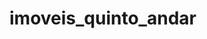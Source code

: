 
<!-- README.md is generated from README.Rmd. Please edit that file -->

# imoveis_quinto_andar

<!-- badges: start -->
<!-- badges: end -->
